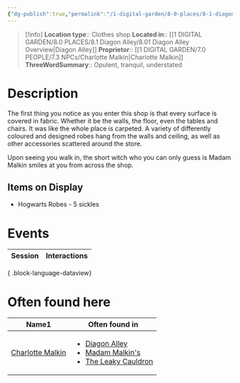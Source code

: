 ```yaml
---
{"dg-publish":true,"permalink":"/1-digital-garden/8-0-places/8-1-diagon-alley/8-1-09-madam-malkin-s-robes-for-all-occasions/","tags":["#place","diagon-alley","shop"]}
---
```


>[!info]
>**Location type**::  Clothes shop
>**Located in**:: [[1 DIGITAL GARDEN/8.0 PLACES/8.1 Diagon Alley/8.01 Diagon Alley Overview\|Diagon Alley]]
>**Proprietor**:: [[1 DIGITAL GARDEN/7.0 PEOPLE/7.3 NPCs/Charlotte Malkin\|Charlotte Malkin]]
>**ThreeWordSummary**:: Opulent, tranquil, understated

# Description

The first thing you notice as you enter this shop is that every surface is covered in fabric. Whether it be the walls, the floor, even the tables and chairs. It was like the whole place is carpeted. A variety of differently coloured and designed robes hang from the walls and ceiling, as well as other accessories scattered around the store.

Upon seeing you walk in, the short witch who you can only guess is Madam Malkin smiles at you from across the shop.

## Items on Display

- Hogwarts Robes - 5 sickles

# Events

| Session | Interactions |
| ------- | ------------ |

{ .block-language-dataview}

# Often found here

<div><table class="dataview table-view-table"><thead class="table-view-thead"><tr class="table-view-tr-header"><th class="table-view-th"><span>Name</span><span class="dataview small-text">1</span></th><th class="table-view-th"><span>Often found in</span></th></tr></thead><tbody class="table-view-tbody"><tr><td><span><a data-tooltip-position="top" aria-label="1 DIGITAL GARDEN/7.0 PEOPLE/7.3 NPCs/Charlotte Malkin.md" data-href="1 DIGITAL GARDEN/7.0 PEOPLE/7.3 NPCs/Charlotte Malkin.md" href="1 DIGITAL GARDEN/7.0 PEOPLE/7.3 NPCs/Charlotte Malkin.md" class="internal-link" target="_blank" rel="noopener nofollow">Charlotte Malkin</a></span></td><td><ul class="dataview dataview-ul dataview-result-list-ul"><li class="dataview-result-list-li"><span><a data-tooltip-position="top" aria-label="1 DIGITAL GARDEN/8.0 PLACES/8.1 Diagon Alley/8.01 Diagon Alley Overview.md" data-href="1 DIGITAL GARDEN/8.0 PLACES/8.1 Diagon Alley/8.01 Diagon Alley Overview.md" href="1 DIGITAL GARDEN/8.0 PLACES/8.1 Diagon Alley/8.01 Diagon Alley Overview.md" class="internal-link" target="_blank" rel="noopener nofollow">Diagon Alley</a></span></li><li class="dataview-result-list-li"><span><a data-tooltip-position="top" aria-label="1 DIGITAL GARDEN/8.0 PLACES/8.1 Diagon Alley/8.1.09 Madam Malkin's Robes for All Occasions.md" data-href="1 DIGITAL GARDEN/8.0 PLACES/8.1 Diagon Alley/8.1.09 Madam Malkin's Robes for All Occasions.md" href="1 DIGITAL GARDEN/8.0 PLACES/8.1 Diagon Alley/8.1.09 Madam Malkin's Robes for All Occasions.md" class="internal-link" target="_blank" rel="noopener nofollow">Madam Malkin's</a></span></li><li class="dataview-result-list-li"><span><a data-tooltip-position="top" aria-label="1 DIGITAL GARDEN/8.0 PLACES/8.1 Diagon Alley/8.1.01 The Leaky Cauldron.md" data-href="1 DIGITAL GARDEN/8.0 PLACES/8.1 Diagon Alley/8.1.01 The Leaky Cauldron.md" href="1 DIGITAL GARDEN/8.0 PLACES/8.1 Diagon Alley/8.1.01 The Leaky Cauldron.md" class="internal-link" target="_blank" rel="noopener nofollow">The Leaky Cauldron</a></span></li></ul></td></tr></tbody></table></div>